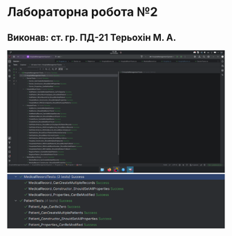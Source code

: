 # Лабораторна робота №2
## Виконав: ст. гр. ПД-21 Терьохін М. А.
![Test Cool Screenshot 1](CoolScreenshots/t1.png)
![Test Cool Screenshot 2](CoolScreenshots/t2.png)
